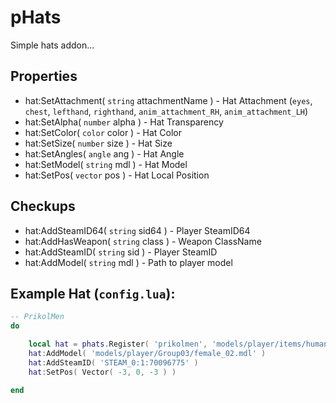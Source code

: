 # pHats
Simple hats addon...

## Properties
- hat:SetAttachment( `string` attachmentName ) - Hat Attachment (`eyes`, `chest`, `lefthand`, `righthand`, `anim_attachment_RH`, `anim_attachment_LH`)
- hat:SetAlpha( `number` alpha ) - Hat Transparency
- hat:SetColor( `color` color ) - Hat Color
- hat:SetSize( `number` size ) - Hat Size
- hat:SetAngles( `angle` ang ) - Hat Angle
- hat:SetModel( `string` mdl ) - Hat Model
- hat:SetPos( `vector` pos ) - Hat Local Position

## Checkups
- hat:AddSteamID64( `string` sid64 ) - Player SteamID64
- hat:AddHasWeapon( `string` class ) - Weapon ClassName
- hat:AddSteamID( `string` sid ) - Player SteamID
- hat:AddModel( `string` mdl ) - Path to player model

## Example Hat (`config.lua`):
```lua
-- PrikolMen
do

    local hat = phats.Register( 'prikolmen', 'models/player/items/humans/top_hat.mdl' )
    hat:AddModel( 'models/player/Group03/female_02.mdl' )
    hat:AddSteamID( 'STEAM_0:1:70096775' )
    hat:SetPos( Vector( -3, 0, -3 ) )

end
```
